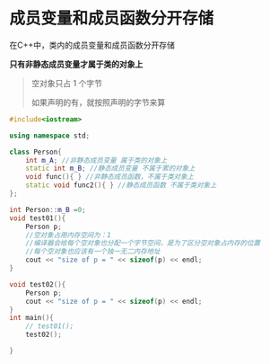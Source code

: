 # 成员变量和成员函数分开存储

在C++中，类内的成员变量和成员函数分开存储

**只有非静态成员变量才属于类的对象上**

> 空对象只占 1 个字节
>
> 如果声明的有，就按照声明的字节来算

```cpp
#include<iostream>

using namespace std;

class Person{
    int m_A; //非静态成员变量 属于类的对象上
    static int m_B; //静态成员变量 不属于累的对象上
    void func(){ } //非静态成员函数，不属于类对象上
    static void func2(){ } //静态成员函数 不属于类对象上
}; 

int Person::m_B =0;
void test01(){
    Person p;
    //空对象占用内存空间为：1
    //编译器会给每个空对象也分配一个字节空间，是为了区分空对象占内存的位置
    //每个空对象也应该有一个独一无二内存地址
    cout << "size of p = " << sizeof(p) << endl;
}

void test02(){
    Person p;
    cout << "size of p = " << sizeof(p) << endl;
}
int main(){
    // test01();
    test02();

}

```
